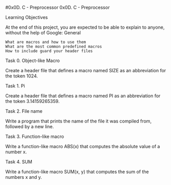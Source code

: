 #0x0D. C - Preprocessor
0x0D. C - Preprocessor

Learning Objectives

At the end of this project, you are expected to be able to explain to anyone, without the help of Google:
General

    What are macros and how to use them
    What are the most common predefined macros
    How to include guard your header files

Task 0. Object-like Macro

Create a header file that defines a macro named SIZE as an abbreviation for the token 1024.

Task 1. Pi

Create a header file that defines a macro named PI as an abbreviation for the token 3.14159265359.

Task 2. File name

Write a program that prints the name of the file it was compiled from, followed by a new line.

Task 3. Function-like macro 

Write a function-like macro ABS(x) that computes the absolute value of a number x.

Task 4. SUM 

Write a function-like macro SUM(x, y) that computes the sum of the numbers x and y.
